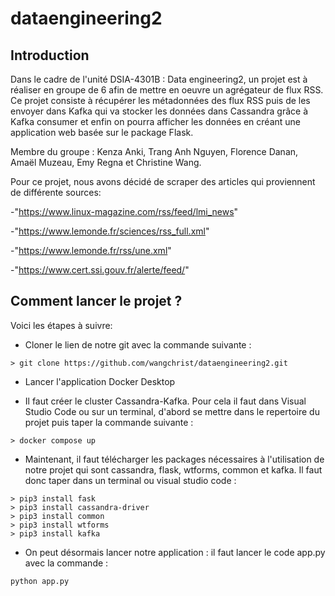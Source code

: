 # dataengineering2

## Introduction

Dans le cadre de l'unité DSIA-4301B : Data engineering2, un projet est à réaliser en groupe de 6 afin de mettre en oeuvre un agrégateur de flux RSS. Ce projet consiste à récupérer les métadonnées des flux RSS puis de les envoyer dans Kafka qui va stocker les données dans Cassandra grâce à Kafka consumer et enfin on pourra afficher les données en créant une application web basée sur le package Flask.

Membre du groupe : Kenza Anki, Trang Anh Nguyen, Florence Danan, Amaël Muzeau, Emy Regna et Christine Wang.

Pour ce projet, nous avons décidé de scraper des articles qui proviennent de différente sources:


-"https://www.linux-magazine.com/rss/feed/lmi_news"

-"https://www.lemonde.fr/sciences/rss_full.xml"

-"https://www.lemonde.fr/rss/une.xml"

-"https://www.cert.ssi.gouv.fr/alerte/feed/"




## Comment lancer le projet ?
Voici les étapes à suivre:

- Cloner le lien de notre git avec la commande suivante : 

 ```
> git clone https://github.com/wangchrist/dataengineering2.git
 ```
 
- Lancer l'application Docker Desktop

- Il faut créer le cluster Cassandra-Kafka. Pour cela il faut dans Visual Studio Code ou sur un terminal, d'abord se mettre dans le repertoire du projet puis taper la commande suivante :

```
> docker compose up
```

- Maintenant, il faut télécharger les packages nécessaires à l'utilisation de notre projet qui sont cassandra, flask, wtforms, common et kafka. Il faut donc taper dans un terminal ou visual studio code : 
 
 ```
 > pip3 install fask
 > pip3 install cassandra-driver
 > pip3 install common 
 > pip3 install wtforms
 > pip3 install kafka
 ``` 
 
 - On peut désormais lancer notre application : il faut lancer le code app.py avec la commande : 
 
 ``` 
 python app.py
 ``` 
 



